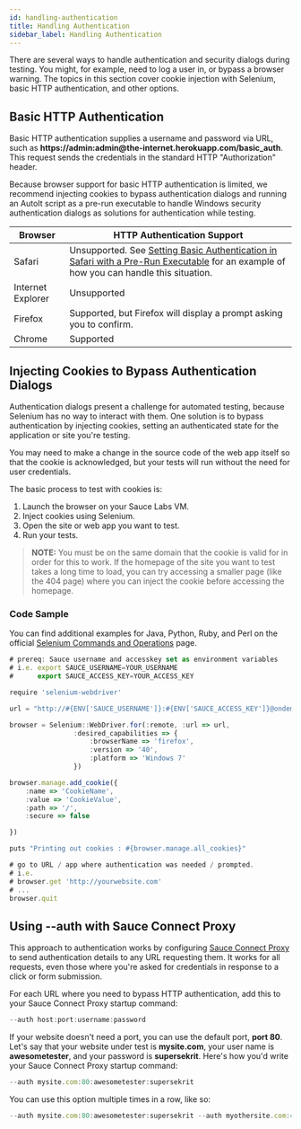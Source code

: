 ```yaml
---
id: handling-authentication
title: Handling Authentication
sidebar_label: Handling Authentication
---
```

There are several ways to handle authentication and security dialogs during testing. You might, for example, need to log a user in, or bypass a browser warning. The topics in this section cover cookie injection with Selenium, basic HTTP authentication, and other options.

## Basic HTTP Authentication
Basic HTTP authentication supplies a username and password via URL, such as **https://admin:admin@<span></span>the-internet.herokuapp.com/basic_auth**. This request sends the credentials in the standard HTTP "Authorization" header.

Because browser support for basic HTTP authentication is limited, we recommend injecting cookies to bypass authentication dialogs and running an AutoIt script as a pre-run executable to handle Windows security authentication dialogs as solutions for authentication while testing.

| Browser | HTTP Authentication Support |
| ------------- | ------------- |
| Safari  | Unsupported. See [Setting Basic Authentication in Safari with a Pre-Run Executable](https://wiki.saucelabs.com/display/DOCS/Setting+Basic+Authentication+in+Safari+with+a+Pre-Run+Executable) for an example of how you can handle this situation.  |
| Internet Explorer  | Unsupported  |
| Firefox  | Supported, but Firefox will display a prompt asking you to confirm.  |
| Chrome  | Supported  |

## Injecting Cookies to Bypass Authentication Dialogs
Authentication dialogs present a challenge for automated testing, because Selenium has no way to interact with them. One solution is to bypass authentication by injecting cookies, setting an authenticated state for the application or site you're testing.

You may need to make a change in the source code of the web app itself so that the cookie is acknowledged, but your tests will run without the need for user credentials.

The basic process to test with cookies is:
1. Launch the browser on your Sauce Labs VM.
2. Inject cookies using Selenium.
3. Open the site or web app you want to test.
4. Run your tests.

>**NOTE:** You must be on the same domain that the cookie is valid for in order for this to work. If the homepage of the site you want to test takes a long time to load, you can try accessing a smaller page (like the 404 page) where you can inject the cookie before accessing the homepage.

### Code Sample
You can find additional examples for Java, Python, Ruby, and Perl on the official [Selenium Commands and Operations](https://www.selenium.dev/documentation/en/) page.

```js
# prereq: Sauce username and accesskey set as environment variables
# i.e. export SAUCE_USERNAME=YOUR_USERNAME
#      export SAUCE_ACCESS_KEY=YOUR_ACCESS_KEY

require 'selenium-webdriver'

url = "http://#{ENV['SAUCE_USERNAME']}:#{ENV['SAUCE_ACCESS_KEY']}@ondemand.saucelabs.com:80/wd/hub".strip

browser = Selenium::WebDriver.for(:remote, :url => url,
                :desired_capabilities => {
                    :browserName => 'firefox',
                    :version => '40',
                    :platform => 'Windows 7'
                })

browser.manage.add_cookie({
    :name => 'CookieName',
    :value => 'CookieValue',
    :path => '/',
    :secure => false

})

puts "Printing out cookies : #{browser.manage.all_cookies}"

# go to URL / app where authentication was needed / prompted.
# i.e.
# browser.get 'http://yourwebsite.com'
# ...
browser.quit
```

## Using **--auth** with **Sauce Connect Proxy**

This approach to authentication works by configuring [Sauce Connect Proxy](https://wiki.saucelabs.com/display/DOCS/Sauce+Connect+Proxy) to send authentication details to any URL requesting them. It works for all requests, even those where you're asked for credentials in response to a click or form submission.


For each URL where you need to bypass HTTP authentication, add this to your Sauce Connect Proxy startup command:
```js
--auth host:port:username:password
```
If your website doesn't need a port, you can use the default port, **port 80**. Let's say that your website under test is **mysite.com**, your user name is **awesometester**, and your password is **supersekrit**. Here's how you'd write your Sauce Connect Proxy startup command:
```js
--auth mysite.com:80:awesometester:supersekrit
```
You can use this option multiple times in a row, like so:
```js
--auth mysite.com:80:awesometester:supersekrit --auth myothersite.com:443:awesometester:supersekrit --auth mythirdsite.com:80:awesometester:supersekrit
```
